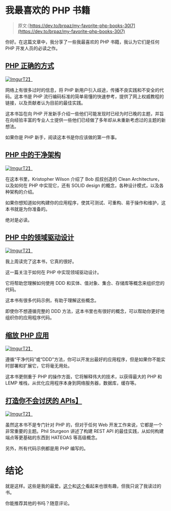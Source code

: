 # 我最喜欢的 PHP 书籍

> 原文:[https://dev.to/brpaz/my-favorite-php-books-30l7](https://dev.to/brpaz/my-favorite-php-books-30l7)

你好。在这篇文章中，我分享了一些我最喜欢的 PHP 书籍，我认为它们是任何 PHP 开发人员的必读之作。

## [](#php-the-right-way)[PHP 正确的方式](https://leanpub.com/phptherightway)

[![Imgur](../Images/2cd0604666bb9d72fc22d70e394db4b6.png)T2】](https://res.cloudinary.com/practicaldev/image/fetch/s--SXO1ohQx--/c_limit%2Cf_auto%2Cfl_progressive%2Cq_auto%2Cw_880/https://i.imgur.com/ErA6wYc.png)

网络上有很多过时的信息，将 PHP 新用户引入歧途，传播不良实践和不安全的代码。这本书是 PHP 流行编码标准的简单易懂的快速参考，提供了网上权威教程的链接，以及贡献者认为目前的最佳实践。

这本书旨在向 PHP 开发新手介绍一些他们可能发现时已经为时已晚的主题，并旨在向经验丰富的专业人士提供一些他们已经做了多年却从未重新考虑过的主题的新想法。

如果你是 PHP 新手，阅读这本书是你应该做的第一件事。

## [PHP 中的干净架构](https://leanpub.com/cleanphp)

[![Imgur](../Images/5ab5f2390630f4af08d3a2b1135c31ac.png)T2】](https://res.cloudinary.com/practicaldev/image/fetch/s--w0P5eeOX--/c_limit%2Cf_auto%2Cfl_progressive%2Cq_auto%2Cw_880/https://i.imgur.com/znksK8n.png)

在这本书里，Kristopher Wilson 介绍了 Bob 叔叔创造的 Clean Architecture，以及如何在 PHP 中实现它，还有 SOLID design 的概念，各种设计模式，以及各种架构的介绍。

如果你想知道如何构建你的应用程序，使其可测试、可重构、易于操作和维护，这本书就是为你准备的。

绝对是必读。

## [PHP 中的领域驱动设计](https://leanpub.com/ddd-in-php)

[![Imgur](../Images/1e75a03f88e49b37ad0933f21fc691ad.png)T2】](https://res.cloudinary.com/practicaldev/image/fetch/s--pkHHywlu--/c_limit%2Cf_auto%2Cfl_progressive%2Cq_auto%2Cw_880/https://i.imgur.com/2VIIM00.png)

我上周读完了这本书，它真的很好。

这一篇关注于如何在 PHP 中实现领域驱动设计。

它将帮助您理解如何使用 DDD 和实体、值对象、集合、存储库等概念来组织您的代码。

这本书有很多代码示例，有助于理解这些概念。

即使你不想遵循完整的 DDD 方法，这本书里也有很好的概念，可以帮助你更好地组织你的应用程序代码。

## [](#scaling-php-apps)[缩放 PHP 应用](https://www.scalingphpbook.com/)

[![Imgur](../Images/d6f998027861e6415b0abd7e0e7e7489.png)T2】](https://res.cloudinary.com/practicaldev/image/fetch/s--neHRDBWO--/c_limit%2Cf_auto%2Cfl_progressive%2Cq_auto%2Cw_880/https://i.imgur.com/tKCMH2t.png)

遵循“干净代码”或“DDD”方法，你可以开发出最好的应用程序，但是如果你不能实时部署和扩展它，它将毫无用处。

这本书更侧重于 PHP 的操作方面，它将解释伟大的技术，以获得最大的 PHP 和 LEMP 堆栈，从优化应用程序本身到网络服务器，数据库，缓存等。

## [](#build-apis-you-wont-hate)[打造你不会讨厌的 APIs】](https://leanpub.com/build-apis-you-wont-hate)

[![Imgur](../Images/1c3867c16e23914e4e94f3f7bdb7e9d7.png)T2】](https://res.cloudinary.com/practicaldev/image/fetch/s--HCvIVI48--/c_limit%2Cf_auto%2Cfl_progressive%2Cq_auto%2Cw_880/https://i.imgur.com/EzhLquD.png)

虽然这本书不是专门针对 PHP 的，但对于任何 Web 开发工作来说，它都是一个非常重要的主题。Phil Sturgeon 讲述了构建 REST API 的最佳实践，从如何构建端点等更基础的东西到 HATEOAS 等高级概念。

另外，所有代码示例都是用 PHP 编写的。

# [](#conclusion)结论

就是这样。这些是我的最爱。[这个](https://leanpub.com/mlaphp)和[这个](https://leanpub.com/the-essentials-of-object-oriented-php)看起来也很有趣，但我只说了我读过的书。

你能推荐其他的书吗？随意评论。